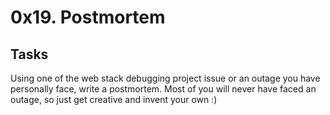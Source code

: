 <h1>0x19. Postmortem</h1>
<h2>Tasks</h2>
<p>Using one of the web stack debugging project issue or an outage you have personally face, write a postmortem. Most of you will never have faced an outage, so just get creative and invent your own :)</p>


